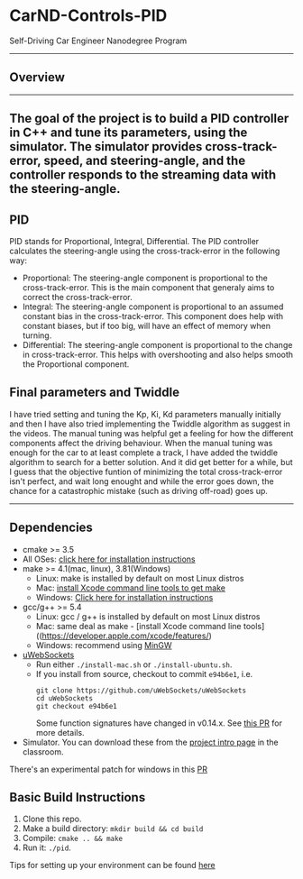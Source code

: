 # CarND-Controls-PID
Self-Driving Car Engineer Nanodegree Program

---
## Overview
---
The goal of the project is to build a PID controller in C++ and tune its parameters, using the simulator.
The simulator provides cross-track-error, speed, and steering-angle, and the controller responds to the streaming data with the steering-angle.
---
## PID
PID stands for Proportional, Integral, Differential.
The PID controller calculates the steering-angle using the cross-track-error in the following way:
* Proportional:
  The steering-angle component is proportional to the cross-track-error. This is the main component that generaly aims to correct the cross-track-error.
* Integral:
  The steering-angle component is proportional to an assumed constant bias in the cross-track-error. This component does help with constant biases, but if too big, will have an effect of memory when turning.
* Differential:
  The steering-angle component is proportional to the change in cross-track-error. This helps with overshooting and also helps smooth the Proportional component.

## Final parameters and Twiddle
I have tried setting and tuning the Kp, Ki, Kd parameters manually initially and then I have also tried implementing the Twiddle algorithm as suggest in the videos.
The manual tuning was helpful get a feeling for how the different components affect the driving behaviour. 
When the manual tuning was enough for the car to at least complete a track, I have added the twiddle algorithm to search for a better solution. And it did get better for a while, but I guess that the objective funtion of minimizing the total cross-track-error isn't perfect, and wait long enought and while the error goes down, the chance for a catastrophic mistake (such as driving off-road) goes up.

---
## Dependencies

* cmake >= 3.5
 * All OSes: [click here for installation instructions](https://cmake.org/install/)
* make >= 4.1(mac, linux), 3.81(Windows)
  * Linux: make is installed by default on most Linux distros
  * Mac: [install Xcode command line tools to get make](https://developer.apple.com/xcode/features/)
  * Windows: [Click here for installation instructions](http://gnuwin32.sourceforge.net/packages/make.htm)
* gcc/g++ >= 5.4
  * Linux: gcc / g++ is installed by default on most Linux distros
  * Mac: same deal as make - [install Xcode command line tools]((https://developer.apple.com/xcode/features/)
  * Windows: recommend using [MinGW](http://www.mingw.org/)
* [uWebSockets](https://github.com/uWebSockets/uWebSockets)
  * Run either `./install-mac.sh` or `./install-ubuntu.sh`.
  * If you install from source, checkout to commit `e94b6e1`, i.e.
    ```
    git clone https://github.com/uWebSockets/uWebSockets 
    cd uWebSockets
    git checkout e94b6e1
    ```
    Some function signatures have changed in v0.14.x. See [this PR](https://github.com/udacity/CarND-MPC-Project/pull/3) for more details.
* Simulator. You can download these from the [project intro page](https://github.com/udacity/self-driving-car-sim/releases) in the classroom.

There's an experimental patch for windows in this [PR](https://github.com/udacity/CarND-PID-Control-Project/pull/3)

## Basic Build Instructions

1. Clone this repo.
2. Make a build directory: `mkdir build && cd build`
3. Compile: `cmake .. && make`
4. Run it: `./pid`. 

Tips for setting up your environment can be found [here](https://classroom.udacity.com/nanodegrees/nd013/parts/40f38239-66b6-46ec-ae68-03afd8a601c8/modules/0949fca6-b379-42af-a919-ee50aa304e6a/lessons/f758c44c-5e40-4e01-93b5-1a82aa4e044f/concepts/23d376c7-0195-4276-bdf0-e02f1f3c665d)



